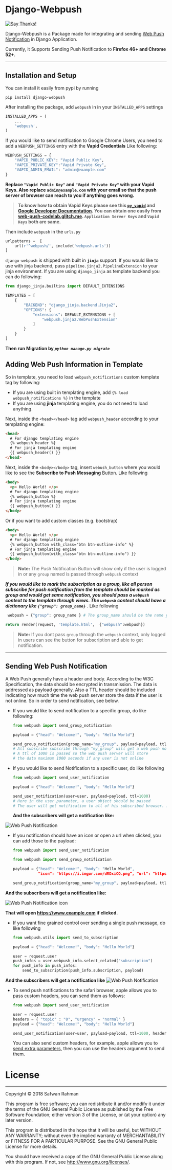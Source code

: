 ﻿
Django-Webpush
==============
[![Say Thanks!](https://img.shields.io/badge/Say%20Thanks-!-1EAEDB.svg)](https://saythanks.io/to/safwanrahman)

Django-Webpush is a Package made for integrating and sending [Web Push Notification](https://developer.mozilla.org/en/docs/Web/API/Push_API) in Django Application.

Currently, it Supports Sending Push Notification to **Firefox 46+ and Chrome 52+**.

----------


Installation and Setup
----------------------

You can install it easily from pypi by running

    pip install django-webpush

After installing the package, add `webpush` in in your `INSTALLED_APPS` settings

```python
INSTALLED_APPS = (
    ...
    'webpush',
)
```

If you would like to send notification to Google Chrome Users, you need to add a ``WEBPUSH_SETTINGS`` entry with the **Vapid Credentials** Like following:
```python
WEBPUSH_SETTINGS = {
    "VAPID_PUBLIC_KEY": "Vapid Public Key",
    "VAPID_PRIVATE_KEY":"Vapid Private Key",
    "VAPID_ADMIN_EMAIL": "admin@example.com"
}
```
**Replace ``"Vapid Public Key"`` and ``"Vapid Private Key"`` with your Vapid Keys. Also replace ``admin@example.com`` with your email so that the push server of browser can reach to you if anything goes wrong.**

> **To know how to obtain Vapid Keys please see this [`py_vapid`](https://github.com/web-push-libs/vapid/tree/master/python) and [Google Developer Documentation](https://developers.google.com/web/fundamentals/push-notifications/subscribing-a-user#how_to_create_application_server_keys). You can obtain one easily from [web-push-codelab.glitch.me](https://web-push-codelab.glitch.me/). ``Application Server Keys`` and ``Vapid Keys`` both are same.**

Then include `webpush` in the `urls.py`

```python
urlpatterns =  [
    url(r'^webpush/', include('webpush.urls'))
]
  ```


`django-webpush` is shipped with built in **`jinja`** support.
If you would like to use with jinja backend,
pass ``pipeline.jinja2.PipelineExtension`` to your jinja environment.
If you are using `django_jinja` as template backend you can do following:

```python
from django_jinja.builtins import DEFAULT_EXTENSIONS

TEMPLATES = [
    {
        "BACKEND": "django_jinja.backend.Jinja2",
        "OPTIONS": {
            "extensions": DEFAULT_EXTENSIONS + [
                "webpush.jinja2.WebPushExtension"
            ]
        }
    }
]
```


**Then run Migration by ***`python manage.py migrate`*****



Adding Web Push Information in Template
---------------------------------------

So in template, you need to load `webpush_notifications` custom template tag by following:
- If you are using built in templating engine, add `{% load webpush_notifications %}` in the template
- If you are using **jinja** templating engine, you do not need to load anything.

Next, inside the `<head></head>` tag add `webpush_header` according to your templating engine:

```html
<head>
  # For django templating engine
  {% webpush_header %}
  # For jinja templating engine
  {{ webpush_header() }}
</head>
```
Next, inside the `<body></body>` tag, insert `webush_button` where you would like to see the **Subscribe to Push Messaging** Button. Like following

```html
<body>
  <p> Hello World! </p>
  # For django templating engine
  {% webpush_button %}
  # For jinja templating engine
  {{ webpush_button() }}
</body>
```

Or if you want to add custom classes (e.g. bootstrap)

```html
<body>
  <p> Hello World! </p>
  # For django templating engine
  {% webpush_button with_class="btn btn-outline-info" %}
  # For jinja templating engine
  {{ webpush_button(with_class="btn btn-outline-info") }}
</body>
```

 >**Note:** The Push Notification Button will show only if the user is logged in or any `group` named is passed through `webpush` context

 ***If you would like to mark the subscription as a group, like all person subscribe for push notification from the template should be marked as group and would get same notification, you should pass a `webpush` context to the template through views. The `webpush` context should have a dictionary like `{"group": group_name}`*** . Like following

```python
 webpush = {"group": group_name } # The group_name should be the name you would define.

return render(request, 'template.html',  {"webpush":webpush})
```
> **Note:** If you dont pass `group` through the `webpush` context, only logged in users can see the button for subscription and able to get notification.

----------

Sending Web Push Notification
-----------------------------

A Web Push generally have a header and body. According to the W3C Specification, the data should be encrypted in transmission. The data is addressed as payload generally. Also a TTL header should be included indicating how much time the web push server store the data if the user is not online.
So in order to send notification, see below.

- If you would like to send notification to a specific group, do like following:


    ```python
    from webpush import send_group_notification

    payload = {"head": "Welcome!", "body": "Hello World"}

    send_group_notification(group_name="my_group", payload=payload, ttl=1000)
    # All subscribe subscribe through "my_group" will get a web push notification.
    # A ttl of 1000 is passed so the web push server will store
    # the data maximum 1000 seconds if any user is not online

    ```

- If you would like to send Notification to a specific user, do like following
    ```python
    from webpush import send_user_notification

    payload = {"head": "Welcome!", "body": "Hello World"}

    send_user_notification(user=user, payload=payload, ttl=1000)
    # Here in the user parameter, a user object should be passed
    # The user will get notification to all of his subscribed browser. A user can subscribe many browsers.
    ```

    **And the subscribers will get a notification like:**

![Web Push Notification](http://i.imgur.com/VA6cxRc.png)

- If you notification should have an icon or open a url when clicked, you can add those to the payload:

    ``` python
    from webpush import send_user_notification
    
    from webpush import send_group_notification

    payload = {"head": "Welcome!", "body”: "Hello World", 
               "icon": "https://i.imgur.com/dRDxiCQ.png“, "url": "https://www.example.com"}

    send_group_notification(group_name="my_group", payload=payload, ttl=1000)
    ```
**And the subscribers will get a notification like:**

![Web Push Notification icon](http://i.imgur.com/Vr1RMvF.png)

**That will open https://www.example.com if clicked.**
 
- If you want fine grained control over sending a single push message, do like following


    ```python
    from webpush.utils import send_to_subscription

    payload = {"head": "Welcome!", "body": "Hello World"}

    user = request.user
    push_infos = user.webpush_info.select_related("subscription")
    for push_info in push_infos:
        send_to_subscription(push_info.subscription, payload)

    ```
    


 
 
 **And the subscribers will get a notification like**
 ![Web Push Notification](http://i.imgur.com/VA6cxRc.png)
 
 


- To send push notifications to the safari browser, apple allows you to pass custom headers, you can send them as follows:
    
    ```python
    from webpush import send_user_notification
    
    user = request.user
    headers = { "topic" : "0", "urgency" = "normal" }
    payload = {"head": "Welcome!", "body": "Hello World"}
    
    send_user_notification(user=user, payload=payload, ttl=1000, headers=headers)
    
    ```
    
    You can also send custom headers, for example, apple allows you to [send extra parameters](https://developer.apple.com/documentation/usernotifications/sending_web_push_notifications_in_web_apps_safari_and_other_browsers#3994592), then you can use the headers argument to send them.
    
    
License
=======
----
Copyright © 2018 Safwan Rahman

This program is free software; you can redistribute it and/or modify it under the terms of the GNU General Public License as published by the Free Software Foundation; either version 3 of the License, or (at your option) any later version.

   This program is distributed in the hope that it will be useful,
   but WITHOUT ANY WARRANTY; without even the implied warranty of
   MERCHANTABILITY or FITNESS FOR A PARTICULAR PURPOSE.  See the
   GNU General Public License for more details.

   You should have received a copy of the GNU General Public License
    along with this program.  If not, see <http://www.gnu.org/licenses/>.
